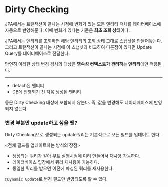 # Dirty Checking

JPA에서는 트랜잭션이 끝나는 시점에 변화가 있는 모든 엔티티 객체를 데이터베이스에 자동으로 반영해준다. 이때 변화가 있다는 기준은 **최초 조회 상태**이다.

  JPA에서는 엔티티를 조회하면 해당 엔티티의 조회 상태 그대로 스냅샷을 만들어놓는다.
그리고 트랜잭션이 끝나는 시점에 이 스냅샷과 비교하여 다른점이 있다면 Update Query를 데이터베이스로 전달한다. 

  당연히 이러한 상태 변경 검사의 대상은 **영속성 컨텍스트가 관리하는 엔티티**에만 적용된다.

---

- detach된 엔티티
- DB에 반영되기 전 처음 생성된 엔티티

등은 Dirty Checking 대상에 포함되지 않는다. 즉, 값을 변경해도 데이터베이스에 반영되지 않는다.

### 변경 부분만 update하고 싶을 땐?

 Dirty Checking으로 생성되는 update쿼리는 기본적으로 모든 필드를 업데이트 한다. 

<전체 필드를 업데이트하는 방식의 장점>

- 생성되는 쿼리가 같아 부트 실행시점에 미리 만들어서 재사용 가능하다.
- 데이터베이스 입장에서 쿼리 재사용이 가능하다.
- 동일한 쿼리를 받으면 이전에 파싱된 쿼리를 재사용한다.

`@Dynamic Update`로 변경 필드만 반영되도록 할 수 있다.
